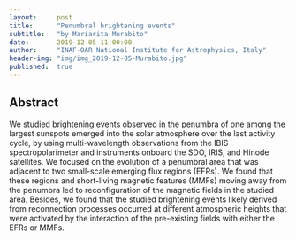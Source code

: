 ```yaml
---
layout:     post
title:      "Penumbral brightening events"
subtitle:   "by Mariarita Murabito"
date:       2019-12-05 11:00:00
author:     "INAF-OAR National Institute for Astrophysics, Italy"
header-img: "img/img_2019-12-05-Murabito.jpg"
published:  true
---
```


## Abstract
We studied brightening events observed in the penumbra of one among the largest sunspots emerged into the solar atmosphere over the last activity cycle, by using multi-wavelength observations from the IBIS spectropolarimeter and instruments onboard the SDO, IRIS, and Hinode satellites.
We focused on the evolution of a penumbral area that was adjacent to two small-scale emerging flux regions (EFRs). We found that these regions and short-living magnetic features (MMFs) moving away from the penumbra led to reconfiguration of the magnetic fields in the studied area. Besides, we found that the studied brightening events likely derived from reconnection processes occurred at different atmospheric heights that were activated by the interaction of the pre-existing fields with either the EFRs or MMFs.
